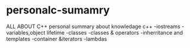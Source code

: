 # personalc-sumamry
ALL ABOUT C++
personal summary about knowledage c++
-iostreams
-variables,object lifetime 
-classes
-classes & operators
-inherritance and templates
-container &iterators
-lambdas
